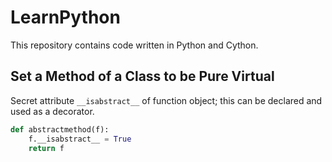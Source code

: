 # LearnPython
 This repository contains code written in Python and Cython.

## Set a Method of a Class to be Pure Virtual
Secret attribute `__isabstract__` of function object; this can be declared and used as a decorator.
```Python
def abstractmethod(f):
    f.__isabstract__ = True
    return f
```
